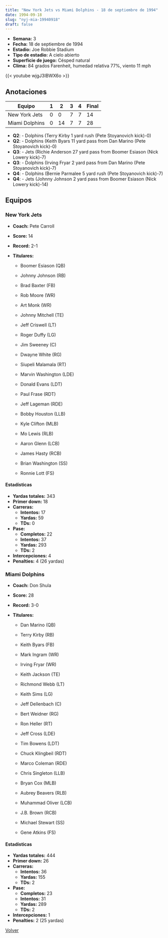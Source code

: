 ```yaml
---
title: "New York Jets vs Miami Dolphins - 18 de septiembre de 1994"
date: 1994-09-18
slug: "nyj-mia-19940918"
draft: false
---
```


- **Semana:** 3
- **Fecha:** 18 de septiembre de 1994
- **Estadio:** Joe Robbie Stadium
- **Tipo de estadio:** A cielo abierto
- **Superficie de juego:** Césped natural
- **Clima:** 84 grados Farenheit, humedad relativa 77%, viento 11 mph


{{< youtube wjgJ3IBWX6o >}}


## Anotaciones
| Equipo | 1 | 2 | 3 | 4 | Final |
|--------|---|---|---|---|-------|
| New York Jets  | 0 | 0 | 7 | 7  | 14 |
| Miami Dolphins  | 0 | 14 | 7 | 7  | 28 |
- **Q2**:  - Dolphins (Terry Kirby 1 yard rush (Pete Stoyanovich kick)-0)
- **Q2**:  - Dolphins (Keith Byars 11 yard pass from Dan Marino (Pete Stoyanovich kick)-0)
- **Q3**:  - Jets (Richie Anderson 27 yard pass from Boomer Esiason (Nick Lowery kick)-7)
- **Q3**:  - Dolphins (Irving Fryar 2 yard pass from Dan Marino (Pete Stoyanovich kick)-7)
- **Q4**:  - Dolphins (Bernie Parmalee 5 yard rush (Pete Stoyanovich kick)-7)
- **Q4**:  - Jets (Johnny Johnson 2 yard pass from Boomer Esiason (Nick Lowery kick)-14)


## Equipos


### New York Jets
* **Coach:** Pete Carroll
* **Score:** 14
* **Record:** 2-1
* **Titulares:** 

  * Boomer Esiason (QB) 

  * Johnny Johnson (RB) 

  * Brad Baxter (FB) 

  * Rob Moore (WR) 

  * Art Monk (WR) 

  * Johnny Mitchell (TE) 

  * Jeff Criswell (LT) 

  * Roger Duffy (LG) 

  * Jim Sweeney (C) 

  * Dwayne White (RG) 

  * Siupeli Malamala (RT) 

  * Marvin Washington (LDE) 

  * Donald Evans (LDT) 

  * Paul Frase (RDT) 

  * Jeff Lageman (RDE) 

  * Bobby Houston (LLB) 

  * Kyle Clifton (MLB) 

  * Mo Lewis (RLB) 

  * Aaron Glenn (LCB) 

  * James Hasty (RCB) 

  * Brian Washington (SS) 

  * Ronnie Lott (FS) 

#### Estadísticas
* **Yardas totales:** 343
* **Primer down:** 18
* **Carreras:**
  * **Intentos:** 17
  * **Yardas:** 59
  * **TDs:** 0
* **Pase:**
  * **Completos:** 22
  * **Intentos:** 37
  * **Yardas:** 293
  * **TDs:** 2
* **Intercepciones:** 4
* **Penalties:** 4 (26 yardas)

### Miami Dolphins
* **Coach:** Don Shula
* **Score:** 28
* **Record:** 3-0
* **Titulares:** 

  * Dan Marino (QB) 

  * Terry Kirby (RB) 

  * Keith Byars (FB) 

  * Mark Ingram (WR) 

  * Irving Fryar (WR) 

  * Keith Jackson (TE) 

  * Richmond Webb (LT) 

  * Keith Sims (LG) 

  * Jeff Dellenbach (C) 

  * Bert Weidner (RG) 

  * Ron Heller (RT) 

  * Jeff Cross (LDE) 

  * Tim Bowens (LDT) 

  * Chuck Klingbeil (RDT) 

  * Marco Coleman (RDE) 

  * Chris Singleton (LLB) 

  * Bryan Cox (MLB) 

  * Aubrey Beavers (RLB) 

  * Muhammad Oliver (LCB) 

  * J.B. Brown (RCB) 

  * Michael Stewart (SS) 

  * Gene Atkins (FS) 

#### Estadísticas
* **Yardas totales:** 444
* **Primer down:** 26
* **Carreras:**
  * **Intentos:** 36
  * **Yardas:** 155
  * **TDs:** 2
* **Pase:**
  * **Completos:** 23
  * **Intentos:** 31
  * **Yardas:** 289
  * **TDs:** 2
* **Intercepciones:** 1
* **Penalties:** 2 (25 yardas)


[Volver](/historia/1994)
